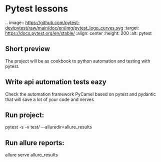 # Pytest lessons

.. image:: https://github.com/pytest-dev/pytest/raw/main/doc/en/img/pytest_logo_curves.svg
   :target: https://docs.pytest.org/en/stable/
   :align: center
   :height: 200
   :alt: pytest

## Short preview

The project will be as cookbook to python automation and testing with pytest.

## Write api automation tests eazy

Check the automation framework PyCamel based on pytest and pydantic that will save a lot of your code and nerves

## Run project:

pytest -s -v test/ --alluredir=allure_results

## Run allure reports:

allure serve allure_results
